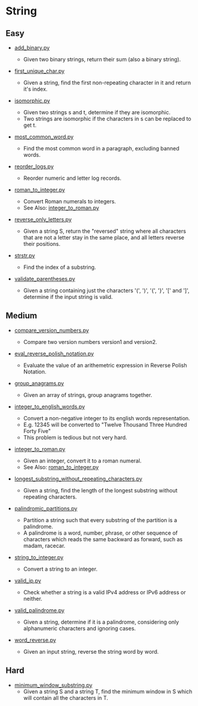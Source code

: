 String
========

## Easy

+ [add_binary.py](add_binary.py)
  - Given two binary strings, return their sum (also a binary string).

+ [first_unique_char.py](first_unique_char.py)
  - Given a string, find the first non-repeating character in it and return it's index.

+ [isomorphic.py](isomorphic.py)
  - Given two strings s and t, determine if they are isomorphic.
  - Two strings are isomorphic if the characters in s can be replaced to get t.

+ [most_common_word.py](most_common_word.py)
  - Find the most common word in a paragraph, excluding banned words.

+ [reorder_logs.py](reorder_logs.py)
  - Reorder numeric and letter log records. 

+ [roman_to_integer.py](roman_to_integer.py)
  - Convert Roman numerals to integers.
  - See Also: [integer_to_roman.py](integer_to_roman.py)

+ [reverse_only_letters.py](reverse_only_letters.py)
  - Given a string S, return the "reversed" string where all characters that are not
    a letter stay in the same place, and all letters reverse their positions.

+ [strstr.py](strstr.py)
  - Find the index of a substring.

+ [validate_parentheses.py](validate_parentheses.py)
  - Given a string containing just the characters '(', ')', '{', '}', '[' and ']',
    determine if the input string is valid.


## Medium

+ [compare_version_numbers.py](compare_version_numbers.py)
  - Compare two version numbers version1 and version2.

+ [eval_reverse_polish_notation.py](eval_reverse_polish_notation.py)
  - Evaluate the value of an arithemetric expression in Reverse Polish Notation.

+ [group_anagrams.py](group_anagrams.py)
  - Given an array of strings, group anagrams together.

+ [integer_to_english_words.py](integer_to_english_words.py)
  - Convert a non-negative integer to its english words representation.
  - E.g. 12345 will be converted to "Twelve Thousand Three Hundred Forty Five"
  - This problem is tedious but not very hard.

+ [integer_to_roman.py](integer_to_roman.py)
  - Given an integer, convert it to a roman numeral.
  - See Also: [roman_to_integer.py](roman_to_integer.py)

+ [longest_substring_without_repeating_characters.py](longest_substring_without_repeating_characters.py)
  - Given a string, find the length of the longest substring without repeating characters.

+ [palindromic_partitions.py](palindromic_partitions.py)
  - Partition a string such that every substring of the partition is a palindrome.
  - A palindrome is a word, number, phrase, or other sequence of characters which
    reads the same backward as forward, such as madam, racecar.

+ [string_to_integer.py](string_to_integer.py)
  - Convert a string to an integer.

+ [valid_ip.py](valid_ip.py)
  - Check whether a string is a valid IPv4 address or IPv6 address or neither.

+ [valid_palindrome.py](valid_palindrome.py)
  - Given a string, determine if it is a palindrome, considering only
    alphanumeric characters and ignoring cases.

+ [word_reverse.py](word_reverse.py)
  - Given an input string, reverse the string word by word.


## Hard

+ [minimum_window_substring.py](minimum_window_substring.py)
  - Given a string S and a string T, find the minimum window in S which will contain
    all the characters in T.



